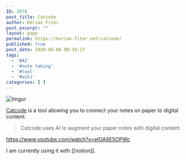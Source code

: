 ```yaml
---
ID: 2078
post_title: Catcode
author: Kérian Fiter
post_excerpt: ""
layout: page
permalink: https://kerian.fiter.net/catcode/
published: true
post_date: 2020-08-06 00:16:27
tags:
  - '#AI'
  - '#note taking'
  - '#tool'
  - '#wiki'
categories: [ ]
---
```


![Imgur][1]

[Catcode][2] is a tool allowing you to connect your notes on paper to digital content.

> Catcode uses AI to augment your paper notes with digital content.

https://www.youtube.com/watch?v=eIGA8E5OPWc

I am currently using it with [[notion]].

 [1]: https://i.imgur.com/odi7B5h.png
 [2]: https://www.catcodeapp.com/